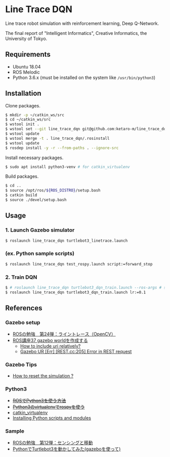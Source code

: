 # Line Trace DQN

Line trace robot simulation with reinforcement learning, Deep Q-Network.

The final report of "Intelligent Informatics", Creative Informatics, the University of Tokyo.


## Requirements

- Ubuntu 18.04
- ROS Melodic
- Python 3.6.x (must be installed on the system like `/usr/bin/python3`)


## Installation

Clone packages.

```bash  
$ mkdir -p ~/catkin_ws/src  
$ cd ~/catkin_ws/src  
$ wstool init .  
$ wstool set --git line_trace_dqn git@github.com:ketaro-m/line_trace_dqn.git -y  
$ wstool update  
$ wstool merge -t . line_trace_dqn/.rosinstall  
$ wstool update  
$ rosdep install -y -r --from-paths . --ignore-src  
```

Install necessary packages.

```bash  
$ sudo apt install python3-venv # for catkin_virtualenv  
```

Build packages.

```bash  
$ cd ..  
$ source /opt/ros/${ROS_DISTRO}/setup.bash  
$ catkin build  
$ source ./devel/setup.bash
```

## Usage

### 1. Launch Gazebo simulator

```bash  
$ roslaunch line_trace_dqn turtlebot3_linetrace.launch  
```


### (ex. Python sample scripts)

```bash  
$ roslaunch line_trace_dqn test_rospy.launch script:=forward_stop  
```


### 2. Train DQN

```bash  
$ # roslaunch line_trace_dqn turtlebot3_dqn_train.launch --ros-args # see the parameter descriptions  
$ roslaunch line_trace_dqn turtlebot3_dqn_train.launch lr:=0.1  
```

## References

### Gazebo setup
- [ROSの勉強　第24弾：ライントレース（OpenCV）](https://qiita.com/Yuya-Shimizu/items/5c408fb06878471ad486)
- [ROS講座37 gazebo worldを作成する](https://qiita.com/srs/items/9b23ad12bea9e3ec0480)
  - [How to include uri relatively?](https://answers.gazebosim.org//question/16159/how-to-include-uri-relatively/)
  - [Gazebo UR [Err] [REST.cc:205] Error in REST request](https://qiita.com/hoshianaaa/items/4ec14775ad11cefccff3)

### Gazebo Tips
- [How to reset the simulation ?](https://answers.gazebosim.org//question/8801/how-to-reset-the-simulation/)

### Python3
- ~~[ROSでPython3を使う方法](https://qiita.com/tnjz3/items/4d64fc2d36b75e604ab1)~~
- ~~[Python3のvirtualenvでrospyを使う](https://qiita.com/otamasan/items/7ac7732a5c3d47ec3028)~~
- [catkin_virtualenv](https://github.com/locusrobotics/catkin_virtualenv)
- [Installing Python scripts and modules](http://docs.ros.org/en/jade/api/catkin/html/howto/format2/installing_python.html)

### Sample

- [ROSの勉強　第12弾：センシングと移動](https://qiita.com/Yuya-Shimizu/items/66dd6fa254957ca773e9)
- [PythonでTurtlebot3を動かしてみた(gazeboを使って)](https://zenn.dev/kmiura55/articles/ros-turtlesim3-wander)
